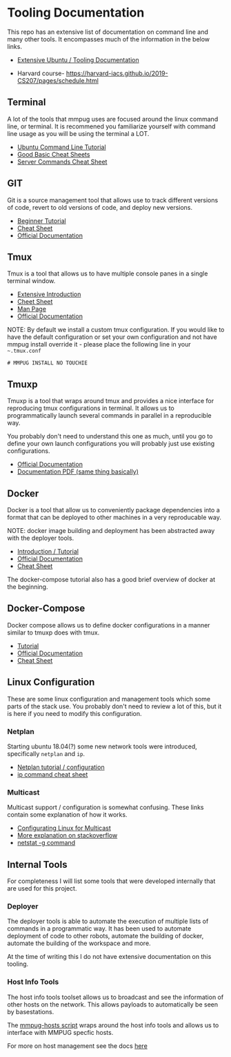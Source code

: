 # Tooling Documentation

This repo has an extensive list of documentation on command line and many other tools. It encompasses much of the information in the below links.
- [Extensive Ubuntu / Tooling Documentation](https://github.com/JREAM/ubuntu-cheatsheet)

- Harvard course- https://harvard-iacs.github.io/2019-CS207/pages/schedule.html


## Terminal
A lot of the tools that mmpug uses are focused around the linux command line, or terminal. It is recommened you familiarize yourself with command line usage as you will be using the terminal a LOT.

- [Ubuntu Command Line Tutorial](https://ubuntu.com/tutorials/command-line-for-beginners#1-overview)
- [Good Basic Cheat Sheets](https://garywoodfine.com/linux-terminal-command-cheat-sheets/)
- [Server Commands Cheat Sheet](https://assets.ubuntu.com/v1/f401c3f4-Ubuntu_Server_CLI_pro_tips_2020-04.pdf)

## GIT
Git is a source management tool that allows use to track different versions of code, revert to old versions of code, and deploy new versions.

- [Beginner Tutorial](https://www.atlassian.com/git/tutorials/what-is-version-control)
- [Cheat Sheet](https://education.github.com/git-cheat-sheet-education.pdf)
- [Official Documentation](https://git-scm.com/doc)

## Tmux
Tmux is a tool that allows us to have multiple console panes in a single terminal window.

- [Extensive Introduction](https://leimao.github.io/blog/Tmux-Tutorial/)
- [Cheet Sheet](https://tmuxcheatsheet.com/)
- [Man Page](https://man7.org/linux/man-pages/man1/tmux.1.html)
- [Official Documentation](https://tmuxp.git-pull.com/about_tmux.html)

NOTE: By default we install a custom tmux configuration. If you would like to have the default configuration or set your own configuration and not have mmpug install override it - please place the following line in your `~.tmux.conf`

```
# MMPUG INSTALL NO TOUCHIE
```

## Tmuxp
Tmuxp is a tool that wraps around tmux and provides a nice interface for reproducing tmux configurations in terminal. It allows us to programmatically launch several commands in parallel in a reproducible way.

You probably don't need to understand this one as much, until you go to define your own launch configurations you will probably just use existing configurations.

- [Official Documentation](https://tmuxp.git-pull.com/)
- [Documentation PDF (same thing basically)](https://buildmedia.readthedocs.org/media/pdf/tmuxp/latest/tmuxp.pdf)

## Docker 
Docker is a tool that allow us to conveniently package dependencies into a format that can be deployed to other machines in a very reproducable way.

NOTE: docker image building and deployment has been abstracted away with the deployer tools.

- [Introduction / Tutorial](https://docker-curriculum.com/)
- [Official Documentation](https://docs.docker.com/)
- [Cheat Sheet](https://www.docker.com/sites/default/files/d8/2019-09/docker-cheat-sheet.pdf)

The docker-compose tutorial also has a good brief overview of docker at the beginning.

## Docker-Compose
Docker compose allows us to define docker configurations in a manner similar to tmuxp does with tmux.

- [Tutorial](https://www.educative.io/blog/docker-compose-tutorial)
- [Official Documentation](https://docs.docker.com/compose/)
- [Cheat Sheet](https://devhints.io/docker-compose)

## Linux Configuration
These are some linux configuration and management tools which some parts of the stack use. You probably don't need to review a lot of this, but it is here if you need to modify this configuration.

### Netplan
Starting ubuntu 18.04(?) some new network tools were introduced, specifically `netplan` and `ip`.

- [Netplan tutorial / configuration](https://vitux.com/how-to-configure-networking-with-netplan-on-ubuntu/)
- [ip command cheat sheet](https://access.redhat.com/sites/default/files/attachments/rh_ip_command_cheatsheet_1214_jcs_print.pdf)

### Multicast
Multicast support / configuration is somewhat confusing. These links contain some explanation of how it works.
- [Configurating Linux for Multicast](https://tldp.org/HOWTO/Adv-Routing-HOWTO/lartc.multicast.html)
- [More explanation on stackoverflow](https://serverfault.com/questions/814259/use-ip-route-add-to-add-multicast-routes-to-multiple-interfaces)
- [netstat -g command](https://www.lifewire.com/netstat-command-2618098)

## Internal Tools
For completeness I will list some tools that were developed internally that are used for this project.

### Deployer
The deployer tools is able to automate the execution of multiple lists of commands in a programmatic way. It has been used to automate deployment of code to other robots, automate the building of docker, automate the building of the workspace and more.

At the time of writing this I do not have extensive documentation on this tooling.

### Host Info Tools
The host info tools toolset allows us to broadcast and see the information of other hosts on the network. This allows payloads to automatically be seen by basestations.

The [mmpug-hosts script](../operations/mmpug_utils/scripts/mmpug-hosts) wraps around the host info tools and allows us to interface with MMPUG specfic hosts.

For more on host management see the docs [here](host_management.md)
